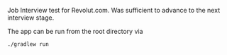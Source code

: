 Job Interview test for Revolut.com. Was sufficient to advance to the next interview stage.

The app can be run from the root directory via 
```
./gradlew run
```
